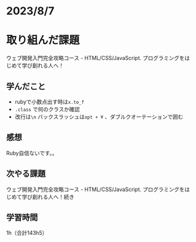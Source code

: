 # 2023/8/7
# 取り組んだ課題
ウェブ開発入門完全攻略コース - HTML/CSS/JavaScript. プログラミングをはじめて学び創れる人へ！

## 学んだこと
* rubyで小数点出す時は`x.to_f`
* `.class` で何のクラスか確認
* 改行は`\n` バックスラッシュは`opt + ¥` 、ダブルクオーテーションで囲む

## 感想
Ruby自信ないです。。


## 次やる課題
ウェブ開発入門完全攻略コース - HTML/CSS/JavaScript. プログラミングをはじめて学び創れる人へ！続き

## 学習時間
1h（合計143h5）
